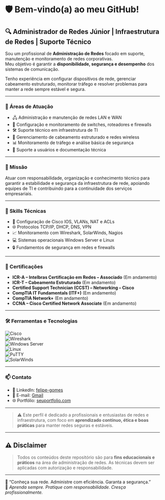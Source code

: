# 🛡️ Bem-vindo(a) ao meu GitHub!

## 🔍 Administrador de Redes Júnior | Infraestrutura de Redes | Suporte Técnico

Sou um profissional de **Administração de Redes** focado em suporte, manutenção e monitoramento de redes corporativas.  
Meu objetivo é garantir a **disponibilidade, segurança e desempenho** dos sistemas de comunicação.

Tenho experiência em configurar dispositivos de rede, gerenciar cabeamento estruturado, monitorar tráfego e resolver problemas para manter a rede sempre estável e segura.

---

### 💼 Áreas de Atuação

- 🖧 Administração e manutenção de redes LAN e WAN  
- 🔄 Configuração e monitoramento de switches, roteadores e firewalls  
- 🛠️ Suporte técnico em infraestrutura de TI  
- 📶 Gerenciamento de cabeamento estruturado e redes wireless  
- 📊 Monitoramento de tráfego e análise básica de segurança  
- 🧰 Suporte a usuários e documentação técnica  

---

### 🎯 Missão

Atuar com responsabilidade, organização e conhecimento técnico para garantir a estabilidade e segurança da infraestrutura de rede, apoiando equipes de TI e contribuindo para a continuidade dos serviços empresariais.

---

### 🚀 Skills Técnicas

- 🔧 Configuração de Cisco IOS, VLANs, NAT e ACLs  
- 🌐 Protocolos TCP/IP, DHCP, DNS, VPN  
- 📈 Monitoramento com Wireshark, SolarWinds, Nagios  
- 💻 Sistemas operacionais Windows Server e Linux  
- 🔒 Fundamentos de segurança em redes e firewalls  

---

### 🏅 Certificações

- **ICR-A – Intelbras Certificação em Redes – Associado** (Em andamento)  
- **ICR-T – Cabeamento Estruturado** (Em andamento)  
- **Certified Support Technician (CCST) – Networking – Cisco**  
- **CompTIA IT Fundamentals (ITF+)** (Em andamento)  
- **CompTIA Network+** (Em andamento)  
- **CCNA – Cisco Certified Network Associate** (Em andamento)  

---

### 🛠️ Ferramentas e Tecnologias

![Cisco](https://img.shields.io/badge/Cisco-1BA0D7?style=for-the-badge&logo=cisco&logoColor=white)  
![Wireshark](https://img.shields.io/badge/Wireshark-1679A7?style=for-the-badge&logo=wireshark&logoColor=white)  
![Windows Server](https://img.shields.io/badge/Windows_Server-0078D6?style=for-the-badge&logo=windows&logoColor=white)  
![Linux](https://img.shields.io/badge/Linux-FCC624?style=for-the-badge&logo=linux&logoColor=black)  
![PuTTY](https://img.shields.io/badge/PuTTY-000000?style=for-the-badge&logo=putty&logoColor=white)  
![SolarWinds](https://img.shields.io/badge/SolarWinds-FF6600?style=for-the-badge)  

---

### 📫 Contato

- 🔗 LinkedIn: [felipe-gomes](https://www.linkedin.com/in/felipe-gomes-1536b8372/)  
- 📧 E-mail: [Gmail](yorrison.souza.corporativo@gmail.com)  
- 🌐 Portfólio: [seuportfolio.com](https://redes-portfolio.vercel.app/)  

---

> ⚠️ Este perfil é dedicado a profissionais e entusiastas de redes e infraestrutura, com foco em **aprendizado contínuo, ética e boas práticas** para manter redes seguras e estáveis.

---

## ⚠️ Disclaimer

> Todos os conteúdos deste repositório são para **fins educacionais e práticos** na área de administração de redes. As técnicas devem ser aplicadas com autorização e responsabilidade.

---

🧠 “Conheça sua rede. Administre com eficiência. Garanta a segurança.”  
🔗 *Aprenda sempre. Pratique com responsabilidade. Cresça profissionalmente.*
